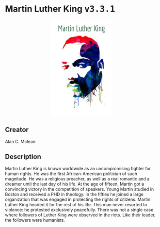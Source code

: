 
# Martin Luther King <kbd>v3.3.1</kbd>

<center>
  <img src="./cover-1024.jpg"/>
</center>

## Creator
Alan C. Mclean

## Description
Martin Luther King is known worldwide as an uncompromising fighter for human rights. He was the first African-American politician of such magnitude. He was a religious preacher, as well as a real romantic and a dreamer until the last day of his life. At the age of fifteen, Martin got a convincing victory in the competition of speakers. Young Martin studied in Boston and received a PHD in theology. In the fifties he joined a large organization that was engaged in protecting the rights of citizens. Martin Luther King headed it for the rest of his life. This man never resorted to violence: he protested exclusively peacefully. There was not a single case where followers of Luther King were observed in the riots. Like their leader, the followers were humanists. 
